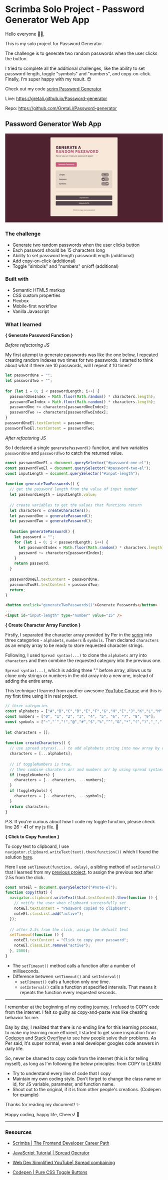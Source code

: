 # Scrimba Solo Project - Password Generator Web App

Hello everyone 👋🏼,

This is my solo project for Password Generator.

The challenge is to generate two random passwords when the user clicks the button.

I tried to complete all the additional challenges, like the ability to set password length, toggle "symbols" and "numbers", and copy-on-click. Finally, I'm super happy with my result. 😊

Check out my code [scrim Password Generator](https://scrimba.com/scrim/cobb34528acdebba67b54dbdc)

Live: https://gretali.github.io/Password-generator

Repo: https://github.com/GretaLi/Password-generator

## Password Generator Web App

![](./screenshot.jpg)

### The challenge

- Generate two random passwords when the user clicks button
- Each password should be 15 characters long
- Ability to set password length passwordLength (additional)
- Add copy-on-click (additional)
- Toggle "simbols" and "numbers" on/off (additional)

### Built with

- Semantic HTML5 markup
- CSS custom properties
- Flexbox
- Mobile-first workflow
- Vanilla Javascript

### What I learned

**{ Generate Password Function }**

_Before refactoring JS_

My first attempt to generate passwords was like the one below, I repeated creating random indexes two times for two passwords.
I started to think about what if there are 10 passwords, will I repeat it 10 times?

```js
let passwordOne = "";
let passwordTwo = "";

for (let i = 0; i < passwordLength; i++) {
  passwordOneIndex = Math.floor(Math.random() * characters.length);
  passwordTwoIndex = Math.floor(Math.random() * characters.length);
  passwordOne += characters[passwordOneIndex];
  passwordTwo += characters[passwordTwoIndex];
}
passwordOneEl.textContent = passwordOne;
passwordTwoEl.textContent = passwordTwo;
```

_After refactoring JS_

So I declared a single `generatePassword()` function, and two variables `passwordOne` and `passwordTwo` to catch the returned value.

```js
const passwordOneEl = document.querySelector("#password-one-el");
const passwordTwoEl = document.querySelector("#password-two-el");
const inputLength = document.querySelector("#input-length");

function generateTwoPasswords() {
  // get the password length from the value of input number
  let passwordLength = inputLength.value;

  // create variables to get the values that functions return
  let characters = createCharacters();
  let passwordOne = generatePassword();
  let passwordTwo = generatePassword();

  function generatePassword() {
    let password = "";
    for (let i = 0; i < passwordLength; i++) {
      let passwordIndex = Math.floor(Math.random() * characters.length);
      password += characters[passwordIndex];
    }
    return password;
  }

  passwordOneEl.textContent = passwordOne;
  passwordTwoEl.textContent = passwordTwo;
  return;
}
```

```html
<button onclick="generateTwoPasswords()">Generate Passwords</button>
...
<input id="input-length" type="number" value="15" />
```

**{ Create Character Array Function }**

Firstly, I separated the character array provided by Per in the [scrim](https://scrimba.com/learn/frontend/solo-project-password-generator-cR9B46Sg) into three categories - `alphabets`, `numbers` & `symbols`.
Then declared `characters` as an empty array to be ready to store requested character strings.

Following, I used `Spread syntax(...)` to clone the `alphabets` arry into `characters` and then combine the requested category into the previous one.

`Spread syntax(...)`, which is adding three "." before array, allows us to clone only strings or numbers in the old array into a new one, instead of adding the entire array.

This technique I learned from another awesome [YouTube Course](https://youtu.be/NIq3qLaHCIs?t=185) and this is my first time using it in real project.

```js
// three categories
const alphabets = ["A","B","C","D","E","F","G","H","I","J","K","L","M","N","O","P","Q","R","S","T","U","V","W","X","Y","Z","a","b","c","d","e","f","g","h","i","j","k","l","m","n","o","p","q","r","s","t","u","v","w","x","y","z"]; // prettier-ignore
const numbers = ["0", "1", "2", "3", "4", "5", "6", "7", "8", "9"];
const symbols = ["~","`","!","@","#","$","%","^","&","*","(",")","_","-","+","=","{","[","}","]",",","|",":",";","<",">",".","?", "/"]; // prettier-ignore

let characters = [];

function createCharacters() {
  // use spread styrax(...) to add alphabets string into new array by defult
  characters = [...alphabets];

  // if toggleNumbers is true,
  // then combine charaters arr and numbers arr by using spread syntax(...)
  if (toggleNumbers) {
    characters = [...characters, ...numbers];
  }
  if (toggleSybols) {
    characters = [...characters, ...symbols];
  }
  return characters;
}
```

P.S. If you're curious about how I code my toggle function, please check line 26 - 41 of my js file. 🙂

**{ Click to Copy Function }**

To copy text to clipboard, I use `navigator.clipboard.writeText(text).then(function())` which I found the solution [here](https://stackoverflow.com/questions/45071353/copy-text-string-on-click).

Here I use `setTimeout(function, delay)`, a sibling method of `setInterval()` that I learned from my [previous project](https://github.com/GretaLi/Scoreboard-web-app), to assign the previous text after 2.5s from the click.

```js
const noteEl = document.querySelector("#note-el");
function copy(that) {
  navigator.clipboard.writeText(that.textContent).then(function () {
    // notify the user when clipboard successfully set
    noteEl.textContent = "Password copied to clipboard";
    noteEl.classList.add("active");
  });

  // after 2.5s from the click, assign the defualt text
  setTimeout(function () {
    noteEl.textContent = "Click to copy your password";
    noteEl.classList.remove("active");
  }, 2500);
}
```

- The `setTimeout()` method calls a function after a number of milliseconds.
- Difference between `setTimeout()` and `setInterval()`
  - `setTimeout()` calls a function only one time.
  - `setInterval()` calls a function at specified intervals. That means it repeats the function every requested seconds.

---

I remember at the beginning of my coding journey, I refused to COPY code from the internet.
I felt so guilty as copy-and-paste was like cheating behavior for me.

Day by day, I realized that there is no ending line for this learning process, to make my learning more efficient, I started to get some inspiration from [Codepen](https://codepen.io/) and [Stack Overflow](https://stackoverflow.com/) to see how people solve their problems. As Per said, it's super normal, even a real developer googles code answers in daily life.

So, never be shamed to copy code from the internet (this is for telling myself), as long as I'm following the below principles: from COPY to LEARN

- Try to understand every line of code that I copy
- Maintain my own coding style. Don't forget to change the class name or id, for JS variable, parameter, and function name.
- Shout out to the original, if it is from other people's creations. (Codepen for example)

Thanks for reading my document! ✨

Happy coding, happy life, Cheers! 💫

---

### Resources

- [Scrimba | The Frontend Developer Career Path](https://scrimba.com/learn/frontend/)

- [JavaScript Tutorial | Spread Operator](https://www.javascripttutorial.net/es6/javascript-spread/)

- [Web Dev Simplified YouTube| Spread combaining](https://youtu.be/NIq3qLaHCIs?t=185)

- [Codepen | Pure CSS Toggle Buttons](https://codepen.io/himalayasingh/pen/EdVzNL)
